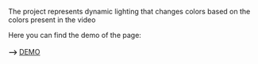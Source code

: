 The project represents dynamic lighting that changes colors based on the colors present in the video

Here you can find the demo of the page: <br><br><strong>--> </strong><a href="https://codingapp.net/light">DEMO</a>
